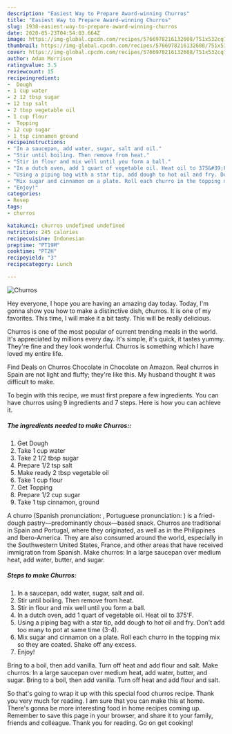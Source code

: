 ```yaml
---
description: "Easiest Way to Prepare Award-winning Churros"
title: "Easiest Way to Prepare Award-winning Churros"
slug: 1938-easiest-way-to-prepare-award-winning-churros
date: 2020-05-23T04:54:03.664Z
image: https://img-global.cpcdn.com/recipes/5766978216132608/751x532cq70/churros-recipe-main-photo.jpg
thumbnail: https://img-global.cpcdn.com/recipes/5766978216132608/751x532cq70/churros-recipe-main-photo.jpg
cover: https://img-global.cpcdn.com/recipes/5766978216132608/751x532cq70/churros-recipe-main-photo.jpg
author: Adam Morrison
ratingvalue: 3.5
reviewcount: 15
recipeingredient:
-  Dough
- 1 cup water
- 2 12 tbsp sugar
- 12 tsp salt
- 2 tbsp vegetable oil
- 1 cup flour
-  Topping
- 12 cup sugar
- 1 tsp cinnamon ground
recipeinstructions:
- "In a saucepan, add water, sugar, salt and oil."
- "Stir until boiling. Then remove from heat."
- "Stir in flour and mix well until you form a ball."
- "In a dutch oven, add 1 quart of vegetable oil. Heat oil to 375&#39;F."
- "Using a piping bag with a star tip, add dough to hot oil and fry. Don&#39;t add too many to pot at same time (3-4)."
- "Mix sugar and cinnamon on a plate. Roll each churro in the topping mix so they are coated. Shake off any excess."
- "Enjoy!"
categories:
- Resep
tags:
- churros

katakunci: churros undefined undefined
nutrition: 245 calories
recipecuisine: Indonesian
preptime: "PT19M"
cooktime: "PT2H"
recipeyield: "3"
recipecategory: Lunch

---
```



![Churros](https://img-global.cpcdn.com/recipes/5766978216132608/751x532cq70/churros-recipe-main-photo.jpg)

Hey everyone, I hope you are having an amazing day today. Today, I'm gonna show you how to make a distinctive dish, churros. It is one of my favorites. This time, I will make it a bit tasty. This will be really delicious.

Churros is one of the most popular of current trending meals in the world. It's appreciated by millions every day. It's simple, it's quick, it tastes yummy. They're fine and they look wonderful. Churros is something which I have loved my entire life.

Find Deals on Churros Chocolate in Chocolate on Amazon. Real churros in Spain are not light and fluffy; they&#39;re like this. My husband thought it was difficult to make.


To begin with this recipe, we must first prepare a few ingredients. You can have churros using 9 ingredients and 7 steps. Here is how you can achieve it.

##### The ingredients needed to make Churros::

1. Get  Dough
1. Take 1 cup water
1. Take 2 1/2 tbsp sugar
1. Prepare 1/2 tsp salt
1. Make ready 2 tbsp vegetable oil
1. Take 1 cup flour
1. Get  Topping
1. Prepare 1/2 cup sugar
1. Take 1 tsp cinnamon, ground


A churro (Spanish pronunciation: , Portuguese pronunciation: ) is a fried-dough pastry—predominantly choux—based snack. Churros are traditional in Spain and Portugal, where they originated, as well as in the Philippines and Ibero-America. They are also consumed around the world, especially in the Southwestern United States, France, and other areas that have received immigration from Spanish. Make churros: In a large saucepan over medium heat, add water, butter, and sugar. 

##### Steps to make Churros:

1. In a saucepan, add water, sugar, salt and oil.
1. Stir until boiling. Then remove from heat.
1. Stir in flour and mix well until you form a ball.
1. In a dutch oven, add 1 quart of vegetable oil. Heat oil to 375&#39;F.
1. Using a piping bag with a star tip, add dough to hot oil and fry. Don&#39;t add too many to pot at same time (3-4).
1. Mix sugar and cinnamon on a plate. Roll each churro in the topping mix so they are coated. Shake off any excess.
1. Enjoy!


Bring to a boil, then add vanilla. Turn off heat and add flour and salt. Make churros: In a large saucepan over medium heat, add water, butter, and sugar. Bring to a boil, then add vanilla. Turn off heat and add flour and salt. 

So that's going to wrap it up with this special food churros recipe. Thank you very much for reading. I am sure that you can make this at home. There's gonna be more interesting food in home recipes coming up. Remember to save this page in your browser, and share it to your family, friends and colleague. Thank you for reading. Go on get cooking!
